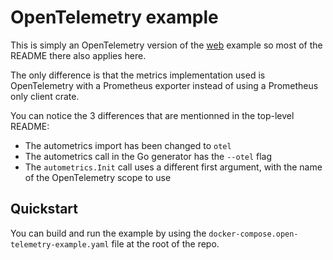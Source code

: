 # OpenTelemetry example

This is simply an OpenTelemetry version of the [web](../web) example so most of
the README there also applies here.

The only difference is that the metrics implementation used is OpenTelemetry
with a Prometheus exporter instead of using a Prometheus only client crate.

You can notice the 3 differences that are mentionned in the top-level README:
- The autometrics import has been changed to `otel`
- The autometrics call in the Go generator has the `--otel` flag
- The `autometrics.Init` call uses a different first argument, with the name of the
  OpenTelemetry scope to use

## Quickstart

You can build and run the example by using the
`docker-compose.open-telemetry-example.yaml` file at the root of the repo.
